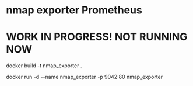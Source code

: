 # nmap exporter Prometheus

# WORK IN PROGRESS! NOT RUNNING NOW

docker build -t nmap_exporter .

docker run -d --name nmap_exporter -p 9042:80 nmap_exporter

